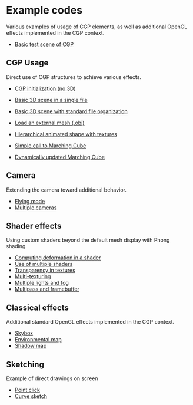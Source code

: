 # Example codes

Various examples of usage of CGP elements, as well as additional OpenGL effects implemented in the CGP context.

* [Basic test scene of CGP](00_cgp_example/)

## CGP Usage

Direct use of CGP structures to achieve various effects.

* [CGP initialization (no 3D)](01_cgp_usage/01_basic_usage/00_cgp_init/)
* [Basic 3D scene in a single file](01_cgp_usage/01_basic_usage/01_default_scene_single_raw_file/)
* [Basic 3D scene with standard file organization](01_cgp_usage/01_basic_usage/02_default_scene_with_scene_helper/)
* [Load an external mesh (.obj)](01_cgp_usage/01_basic_usage/03_mesh_load_file_obj/)

* [Hierarchical animated shape with textures](01_cgp_usage/02_hierarchy/01_hierarchy_with_textures/)

* [Simple call to Marching Cube](01_cgp_usage/03_implicit_surface/01_marching_cube_simple)
* [Dynamically updated Marching Cube](01_cgp_usage/03_implicit_surface/02_marching_cube_with_dynamics_gui)

## Camera

Extending the camera toward additional behavior.

* [Flying mode](02_camera/01_camera_fly_mode/)
* [Multiple cameras](02_camera/02_multiple_cameras/)

## Shader effects

Using custom shaders beyond the default mesh display with Phong shading.

* [Computing deformation in a shader](03_shader_effects/01_shader_deformation/)
* [Use of multiple shaders](03_shader_effects/02_multiple_shaders/)
* [Transparency in textures](03_shader_effects/03_transparent_billboards/)
* [Multi-texturing](03_shader_effects/04_multiple_textures_with_blending/)
* [Multiple lights and fog](03_shader_effects/05_multiple_lights/)
* [Multipass and framebuffer](03_shader_effects/06_framebuffer_multipass/)


## Classical effects

Additional standard OpenGL effects implemented in the CGP context.

* [Skybox](04_classical_effects/01_skybox/)
* [Environmental map](04_classical_effects/02_environment_map/)
* [Shadow map](04_classical_effects/03_shadow/)

## Sketching

Example of direct drawings on screen

* [Point click](05_sketching/01_point_click/)
* [Curve sketch](05_sketching/02_curve_sketch/)
